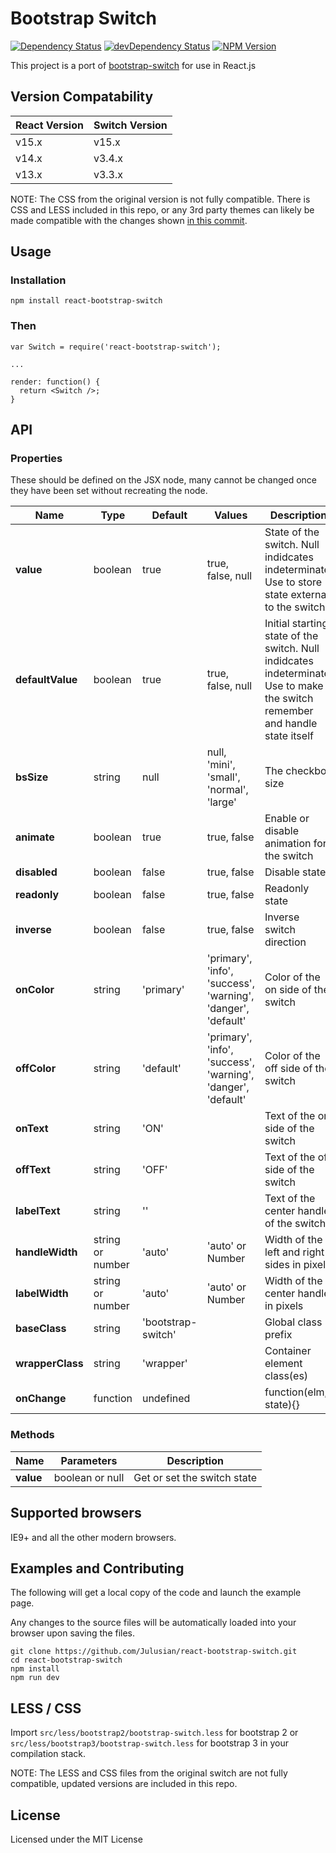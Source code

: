 # Bootstrap Switch
[![Dependency Status](https://david-dm.org/julusian/react-bootstrap-switch.svg?style=flat)](https://david-dm.org/julusian/react-bootstrap-switch)
[![devDependency Status](https://david-dm.org/julusian/react-bootstrap-switch/dev-status.svg?style=flat)](https://david-dm.org/julusian/react-bootstrap-switch#info=devDependencies)
[![NPM Version](http://img.shields.io/npm/v/react-bootstrap-switch.svg?style=flat)](https://www.npmjs.org/)

This project is a port of [bootstrap-switch](https://github.com/nostalgiaz/bootstrap-switch) for use in React.js

## Version Compatability
| React Version | Switch Version |
| ------------- | -------------- |
| v15.x         | v15.x          |
| v14.x         | v3.4.x         |
| v13.x         | v3.3.x         |

NOTE: The CSS from the original version is not fully compatible. There is CSS and LESS included in this repo, or any 3rd party themes can likely be made compatible with the changes shown [in this commit](https://github.com/Julusian/react-bootstrap-switch/commit/bbd9754b0cebb82aeb1724ca86c79529e4a7b9df).


## Usage

### Installation
```
npm install react-bootstrap-switch
```

### Then
```
var Switch = require('react-bootstrap-switch');

...

render: function() {
  return <Switch />;
}
```

## API
### Properties
These should be defined on the JSX node, many cannot be changed once they have been set without recreating the node.

| Name              | Type    | Default   | Values | Description |
| ----------------- | ------- | --------- | ------ | ----------- |
| **value**         | boolean | true      | true, false, null | State of the switch. Null indidcates indeterminate. Use to store state external to the switch |
| **defaultValue**  | boolean | true      | true, false, null | Initial starting state of the switch. Null indidcates indeterminate. Use to make the switch remember and handle state itself |
| **bsSize**        | string  | null      | null, 'mini', 'small', 'normal', 'large' | The checkbox size |
| **animate**       | boolean | true      | true, false | Enable or disable animation for the switch |
| **disabled**      | boolean | false     | true, false | Disable state |
| **readonly**      | boolean | false     | true, false | Readonly state |
| **inverse**       | boolean | false     | true, false | Inverse switch direction|
| **onColor**       | string  | 'primary' | 'primary', 'info', 'success', 'warning', 'danger', 'default' | Color of the on side of the switch |
| **offColor**      | string  | 'default' | 'primary', 'info', 'success', 'warning', 'danger', 'default' | Color of the off side of the switch |
| **onText**        | string  | 'ON'      | | Text of the on side of the switch |
| **offText**       | string  | 'OFF'     | | Text of the off side of the switch |
| **labelText**     | string  | ''        | | Text of the center handle of the switch |
| **handleWidth**   | string or number | 'auto' | 'auto' or Number | Width of the left and right sides in pixels |
| **labelWidth**    | string or number | 'auto' | 'auto' or Number |  Width of the center handle in pixels |
| **baseClass**     | string  | 'bootstrap-switch' | | Global class prefix  |
| **wrapperClass**  | string  | 'wrapper' | | Container element class(es) |
| **onChange**      | function | undefined| | function(elm, state){} |

### Methods
| Name         | Parameters    | Description |
| ------------ | ------- | ----------- |
| **value** | boolean or null | Get or set the switch state |


## Supported browsers

IE9+ and all the other modern browsers.


## Examples and Contributing
The following will get a local copy of the code and launch the example page. 

Any changes to the source files will be automatically loaded into your browser upon saving the files.

```
git clone https://github.com/Julusian/react-bootstrap-switch.git
cd react-bootstrap-switch
npm install
npm run dev
```



## LESS / CSS

Import `src/less/bootstrap2/bootstrap-switch.less` for bootstrap 2 or `src/less/bootstrap3/bootstrap-switch.less` for bootstrap 3 in your compilation stack.

NOTE: The LESS and CSS files from the original switch are not fully compatible, updated versions are included in this repo.

## License

Licensed under the MIT License

